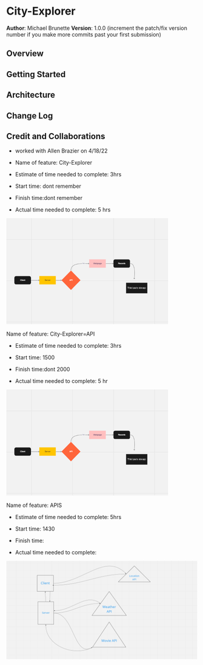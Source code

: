 # City-Explorer

**Author**: Michael Brunette
**Version**: 1.0.0 (increment the patch/fix version number if you make more commits past your first submission)

## Overview
<!-- Provide a high level overview of what this application is and why you are building it, beyond the fact that it's an assignment for this class. (i.e. What's your problem domain?) -->

## Getting Started
<!-- What are the steps that a user must take in order to build this app on their own machine and get it running? -->

## Architecture
<!-- Provide a detailed description of the application design. What technologies (languages, libraries, etc) you're using, and any other relevant design information. -->

## Change Log
<!-- Use this area to document the iterative changes made to your application as each feature is successfully implemented. Use time stamps. Here's an example:

01-01-2001 4:59pm - Application now has a fully-functional express server, with a GET route for the location resource. -->

## Credit and Collaborations

- worked with Allen Brazier on 4/18/22

- Name of feature: City-Explorer

- Estimate of time needed to complete: 3hrs

- Start time: dont remember

- Finish time:dont remember

- Actual time needed to complete: 5 hrs

![wrrc1](./imgs/wrrc1.png)

Name of feature: City-Explorer=API

- Estimate of time needed to complete: 3hrs

- Start time: 1500

- Finish time:dont 2000

- Actual time needed to complete: 5 hr

![wrrc1](./imgs/wrrc1.png)

Name of feature: APIS

- Estimate of time needed to complete: 5hrs

- Start time: 1430

- Finish time:

- Actual time needed to complete: 

![wrrc3](./imgs/wrrc-3%20(1).png)